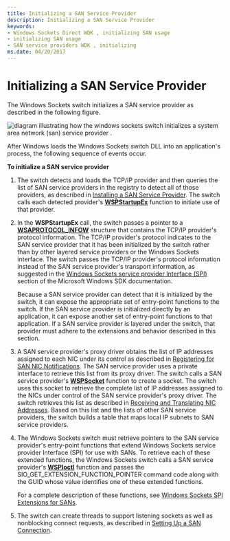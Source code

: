 ```yaml
---
title: Initializing a SAN Service Provider
description: Initializing a SAN Service Provider
keywords:
- Windows Sockets Direct WDK , initializing SAN usage
- initializing SAN usage
- SAN service providers WDK , initializing
ms.date: 04/20/2017
---
```


# Initializing a SAN Service Provider





The Windows Sockets switch initializes a SAN service provider as described in the following figure.

![diagram illustrating how the windows sockets switch initializes a system area network (san) service provider .](images/apiflow1.png)

After Windows loads the Windows Sockets switch DLL into an application's process, the following sequence of events occur.

**To initialize a SAN service provider**

1.  The switch detects and loads the TCP/IP provider and then queries the list of SAN service providers in the registry to detect all of those providers, as described in [Installing a SAN Service Provider](installing-a-san-service-provider.md). The switch calls each detected provider's [**WSPStartupEx**](/previous-versions/windows/hardware/network/ff566321(v=vs.85)) function to initiate use of that provider.

2.  In the **WSPStartupEx** call, the switch passes a pointer to a [**WSAPROTOCOL\_INFOW**](/previous-versions/windows/hardware/network/ff565963(v=vs.85)) structure that contains the TCP/IP provider's protocol information. The TCP/IP provider's protocol indicates to the SAN service provider that it has been initialized by the switch rather than by other layered service providers or the Windows Sockets interface. The switch passes the TCP/IP provider's protocol information instead of the SAN service provider's transport information, as suggested in the [Windows Sockets service provider Interface (SPI)](/windows/win32/winsock/winsock-spi) section of the Microsoft Windows SDK documentation.

    Because a SAN service provider can detect that it is initialized by the switch, it can expose the appropriate set of entry-point functions to the switch. If the SAN service provider is initialized directly by an application, it can expose another set of entry-point functions to that application. If a SAN service provider is layered under the switch, that provider must adhere to the extensions and behavior described in this section.

3.  A SAN service provider's proxy driver obtains the list of IP addresses assigned to each NIC under its control as described in [Registering for SAN NIC Notifications](registering-for-san-nic-notifications.md). The SAN service provider uses a private interface to retrieve this list from its proxy driver. The switch calls a SAN service provider's [**WSPSocket**](/previous-versions/windows/hardware/network/ff566319(v=vs.85)) function to create a socket. The switch uses this socket to retrieve the complete list of IP addresses assigned to the NICs under control of the SAN service provider's proxy driver. The switch retrieves this list as described in [Receiving and Translating NIC Addresses](receiving-and-translating-nic-addresses.md). Based on this list and the lists of other SAN service providers, the switch builds a table that maps local IP subnets to SAN service providers.

4.  The Windows Sockets switch must retrieve pointers to the SAN service provider's entry-point functions that extend Windows Sockets service provider Interface (SPI) for use with SANs. To retrieve each of these extended functions, the Windows Sockets switch calls a SAN service provider's [**WSPIoctl**](/previous-versions/windows/hardware/network/ff566296(v=vs.85)) function and passes the SIO\_GET\_EXTENSION\_FUNCTION\_POINTER command code along with the GUID whose value identifies one of these extended functions.

    For a complete description of these functions, see [Windows Sockets SPI Extensions for SANs](windows-sockets-spi-extensions-for-sans.md).

5.  The switch can create threads to support listening sockets as well as nonblocking connect requests, as described in [Setting Up a SAN Connection](setting-up-a-san-connection.md).

 

